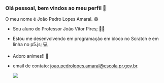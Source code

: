 ### Olá pessoal, bem vindos ao meu perfil 👋

O meu nome é João Pedro Lopes Amaral. 😄

- Sou aluno do Professor João Vitor Pires; 👨‍🏫
- Estou me desenvolvendo em programação em bloco no Scratch e em linha no p5.js; 💻
- Adoro animes!! 💛
- email de contato: joao.pedrolopes.amaral@escola.pr.gov.br.

  ![](https://media1.tenor.com/m/iRkL6OMGhU4AAAAC/alarm.gif)
